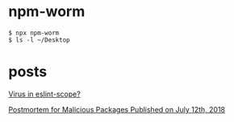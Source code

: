 # npm-worm

```
$ npx npm-worm
$ ls -l ~/Desktop
```

# posts

[Virus in eslint-scope?](https://github.com/eslint/eslint-scope/issues/39)

[Postmortem for Malicious Packages Published on July 12th, 2018](https://eslint.org/blog/2018/07/postmortem-for-malicious-package-publishes)

